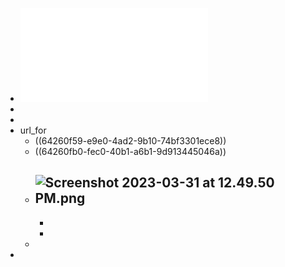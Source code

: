 - ![flask-wrap-up.pdf](../assets/flask-wrap-up_1680136088260_0.pdf)
-
-
- url_for
	- ((64260f59-e9e0-4ad2-9b10-74bf3301ece8))
	- ((64260fb0-fec0-40b1-a6b1-9d913445046a))
	- ![Screenshot 2023-03-31 at 12.49.50 PM.png](../assets/Screenshot_2023-03-31_at_12.49.50_PM_1680281392738_0.png)
		-
		-
		-
	-
-